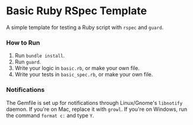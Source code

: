 # Basic Ruby RSpec Template

A simple template for testing a Ruby script with `rspec` and `guard`.

### How to Run

1. Run `bundle install`.
2. Run `guard`.
3. Write your logic in `basic.rb`, or make your own file.
4. Write your tests in `basic_spec.rb`, or make your own file.

### Notifications

The Gemfile is set up for notifications through Linux/Gnome's `libnotify` daemon.  If you're on Mac, replace it with `growl`.  If you're on Windows, run the command `format c:` and type `Y`.
